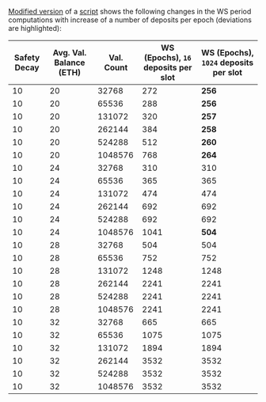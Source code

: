 [Modified version](./eth2_ws_calc.py) of a [script](https://gist.github.com/adiasg/3aceab409b36aa9a9d9156c1baa3c248) shows the following changes in the WS period computations with increase of a number of deposits per epoch (deviations are highlighted):

| Safety Decay | Avg. Val. Balance (ETH) | Val. Count | WS (Epochs), `16` deposits per slot | WS (Epochs), `1024` deposits per slot |
| ---- | ---- | ---- | ---- | ---- |
| 10 | 20 | 32768 | 272 | **256** |
| 10 | 20 | 65536 | 288 | **256** |
| 10 | 20 | 131072 | 320 | **257** |
| 10 | 20 | 262144 | 384 | **258** |
| 10 | 20 | 524288 | 512 | **260** |
| 10 | 20 | 1048576 | 768 | **264** |
| 10 | 24 | 32768 | 310 | 310 |
| 10 | 24 | 65536 | 365 | 365 |
| 10 | 24 | 131072 | 474 | 474 |
| 10 | 24 | 262144 | 692 | 692 |
| 10 | 24 | 524288 | 692 | 692 |
| 10 | 24 | 1048576 | 1041 | **504** |
| 10 | 28 | 32768 | 504 | 504 |
| 10 | 28 | 65536 | 752 | 752 |
| 10 | 28 | 131072 | 1248 | 1248 |
| 10 | 28 | 262144 | 2241 | 2241 |
| 10 | 28 | 524288 | 2241 | 2241 |
| 10 | 28 | 1048576 | 2241 | 2241 |
| 10 | 32 | 32768 | 665 | 665 |
| 10 | 32 | 65536 | 1075 | 1075 |
| 10 | 32 | 131072 | 1894 | 1894 |
| 10 | 32 | 262144 | 3532 | 3532 |
| 10 | 32 | 524288 | 3532 | 3532 |
| 10 | 32 | 1048576 | 3532 | 3532 |
